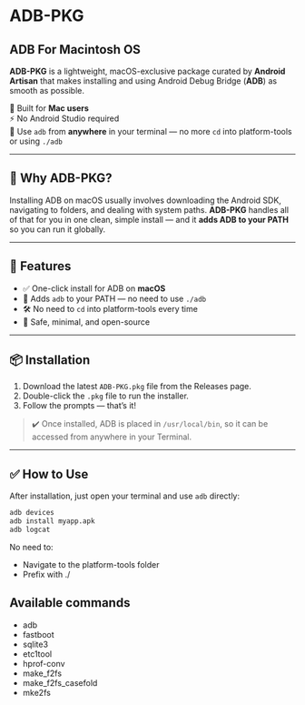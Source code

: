 # ADB-PKG
## ADB For Macintosh OS
**ADB-PKG** is a lightweight, macOS-exclusive package curated by **Android Artisan** that makes installing and using Android Debug Bridge (**ADB**) as smooth as possible.

🍏 Built for **Mac users**  
⚡ No Android Studio required  
🧰 Use `adb` from **anywhere** in your terminal — no more `cd` into platform-tools or using `./adb`

---

## 🚀 Why ADB-PKG?

Installing ADB on macOS usually involves downloading the Android SDK, navigating to folders, and dealing with system paths. **ADB-PKG** handles all of that for you in one clean, simple install — and it **adds ADB to your PATH** so you can run it globally.

---

## 🔧 Features

- ✅ One-click install for ADB on **macOS**
- 🧭 Adds `adb` to your PATH — no need to use `./adb`
- 🛠️ No need to `cd` into platform-tools every time
- 🔐 Safe, minimal, and open-source

---

## 📦 Installation

1. Download the latest `ADB-PKG.pkg` file from the Releases page.
2. Double-click the `.pkg` file to run the installer.
3. Follow the prompts — that’s it!

> ✔️ Once installed, ADB is placed in `/usr/local/bin`, so it can be accessed from anywhere in your Terminal.

---

## ✅ How to Use

After installation, just open your terminal and use `adb` directly:

```bash
adb devices
adb install myapp.apk
adb logcat
```

No need to:

- Navigate to the platform-tools folder
- Prefix with ./

## Available commands 

- adb
- fastboot
- sqlite3
- etc1tool
- hprof-conv
- make_f2fs
- make_f2fs_casefold
- mke2fs
